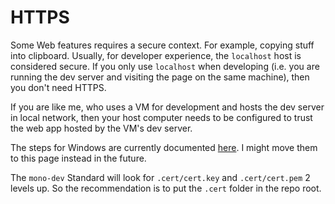 # HTTPS

Some Web features requires a secure context. For example, copying stuff into clipboard.
Usually, for developer experience, the `localhost` host is considered secure.
If you only use `localhost` when developing (i.e. you are running the dev server
and visiting the page on the same machine), then you don't need HTTPS.

If you are like me, who uses a VM for development and hosts the dev server
in local network, then your host computer needs to be configured
to trust the web app hosted by the VM's dev server.

The steps for Windows are currently documented [here](https://vmsetup.pistonite.dev/tool/https).
I might move them to this page instead in the future.

The `mono-dev` Standard will look for `.cert/cert.key` and `.cert/cert.pem` 2 levels up.
So the recommendation is to put the `.cert` folder in the repo root.
